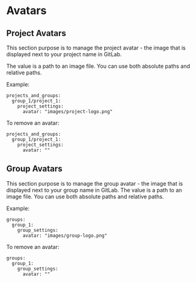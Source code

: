 # Avatars

## Project Avatars

This section purpose is to manage the project avatar - the image that is displayed next to your project name in GitLab.

The value is a path to an image file. You can use both absolute paths and relative paths.

Example:
```
projects_and_groups:
  group_1/project_1:
    project_settings:
      avatar: "images/project-logo.png"
```

To remove an avatar:
```
projects_and_groups:
  group_1/project_1:
    project_settings:
      avatar: ""
```

## Group Avatars
This section purpose is to manage the group avatar - the image that is displayed next to your group name in GitLab.
The value is a path to an image file. You can use both absolute paths and relative paths.

Example:
```
groups:
  group_1:
    group_settings:
      avatar: "images/group-logo.png"
```

To remove an avatar:
```
groups:
  group_1:
    group_settings:
      avatar: ""
```

